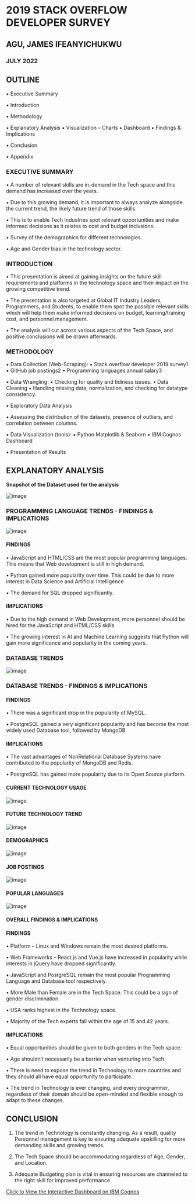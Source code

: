 # 2019 STACK OVERFLOW DEVELOPER SURVEY
## AGU, JAMES IFEANYICHUKWU
### JULY 2022

## OUTLINE

• Executive Summary

• Introduction

• Methodology

• Explanatory Analysis
    • Visualization – Charts
    • Dashboard
    • Findings & Implications

• Conclusion

• Appendix

### EXECUTIVE SUMMARY

• A number of relevant skills are in-demand in the Tech space and this demand has increased over the years.

• Due to this growing demand, it is important to always analyze alongside the current trend, the likely future trend of those skills.

▪ This is to enable Tech Industries spot relevant opportunities and make informed decisions as it relates to cost and budget inclusions.

• Survey of the demographics for different technologies.

• Age and Gender bias in the technology sector.

### INTRODUCTION

• This presentation is aimed at gaining insights on the future skill requirements and platforms in the technology space and their impact on the growing competitive trend.

• The presentation is also targeted at Global IT Industry Leaders, Programmers, and Students, to enable them spot the possible relevant skills which will help them make informed decisions on budget, learning/training cost, and personnel management.

• The analysis will cut across various aspects of the Tech Space, and positive conclusions will be drawn afterwards.

### METHODOLOGY

▪ Data Collection (Web-Scraping):
    ▪ Stack overflow developer 2019 survey1
    ▪ GitHub job postings2
    ▪ Programming languages annual salary3

▪ Data Wrangling:
    ▪ Checking for quality and tidiness issues.
    ▪ Data Cleaning
    ▪ Handling missing data, normalization, and checking for datatype consistency.

▪ Exploratory Data Analysis

▪ Assessing the distribution of the datasets, presence of outliers, and correlation between columns.

▪ Data Visualization (tools):
    ▪ Python Matplotlib & Seaborn
    ▪ IBM Cognos Dashboard

▪ Presentation of Results

## EXPLANATORY ANALYSIS

**Snapshot of the Dataset used for the analysis**

![image](assets/p1_table.png)

### PROGRAMMING LANGUAGE TRENDS - FINDINGS & IMPLICATIONS

![image](assets/p2_pltrends.png)

#### FINDINGS

• JavaScript and HTML/CSS are the most popular programming languages. This means that Web development is still in high demand.

• Python gained more popularity over time. This could be due to more interest in Data Science and Artificial Intelligence

• The demand for SQL dropped significantly.

#### IMPLICATIONS

• Due to the high demand in Web Development, more personnel should be hired for the JavaScript and HTML/CSS skills

• The growing interest in AI and Machine Learning suggests that Python will gain more significance and popularity in the coming years.

### DATABASE TRENDS
![image](assets/p3_dtrends.png)

### DATABASE TRENDS - FINDINGS & IMPLICATIONS

#### FINDINGS


• There was a significant drop in the popularity of MySQL.

• PostgreSQL gained a very significant popularity and has become the most widely used Database tool, followed by MongoDB

#### IMPLICATIONS

• The vast advantages of NonRelational Database Systems have contributed to the popularity of MongoDB and Redis.

• PostgreSQL has gained more popularity due to its Open Source platform.

#### CURRENT TECHNOLOGY USAGE
![image](assets/p4_techuse.png)

#### FUTURE TECHNOLOGY TREND
![image](assets/p5_fttrend.JPG)

#### DEMOGRAPHICS
![image](assets/p6_demographics.JPG)

#### JOB POSTINGS
![image](assets/p7_jobpostings.JPG)

#### POPULAR LANGUAGES
![image](assets/p8_poplangs.JPG)


#### OVERALL FINDINGS & IMPLICATIONS

#### FINDINGS
• Platform – Linux and Windows remain the most desired platforms.

• Web Frameworks – React.js and Vue.js have increased in popularity while interests in jQuery have dropped significantly.

• JavaScript and PostgreSQL remain the most popular Programming Language and Database tool respectively.

• More Male than Female are in the Tech Space. This could be a sign of gender discrimination.

• USA ranks highest in the Technology space.

• Majority of the Tech experts fall within the age of 15 and 42 years.

#### IMPLICATIONS

• Equal opportunities should be given to both genders in the Tech space.

• Age shouldn’t necessarily be a barrier when venturing into Tech.

• There is need to expose the trend in Technology to more countries and they should all have equal opportunity to participate.

• The trend in Technology is ever changing, and every programmer, regardless of their domain should be open-minded and flexible enough to adapt to these changes.

## CONCLUSION

1. The trend in Technology is constantly changing. As a result, quality Personnel management is key to ensuring adequate upskilling for more demanding skills and growing trends.

2. The Tech Space should be accommodating regardless of Age, Gender, and Location. 

3. Adequate Budgeting plan is vital in ensuring resources are channeled to the right skill for improved performance. 


[Click to View the Interactive Dashboard on IBM Cognos](https://eu-gb.dataplatform.cloud.ibm.com/dashboards/6aae7a67-e543-4bbb-9f9d-e64ec6eff71d/view/7c1be41e3eb915de7ceeeae4079024032932245ee3bb840285817b495a622797a93d4792c87b4b53dc420131f7eb16509d "@embed")